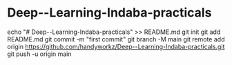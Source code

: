 # Deep--Learning-Indaba-practicals
echo "# Deep--Learning-Indaba-practicals" >> README.md
git init
git add README.md
git commit -m "first commit"
git branch -M main
git remote add origin https://github.com/handyworkz/Deep--Learning-Indaba-practicals.git
git push -u origin main
